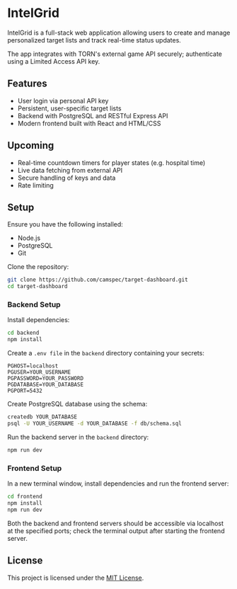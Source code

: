 # IntelGrid
IntelGrid is a full-stack web application allowing users to create and manage personalized target lists and track real-time status updates.

The app integrates with TORN's external game API securely; authenticate using a Limited Access API key.

## Features
- User login via personal API key
- Persistent, user-specific target lists
- Backend with PostgreSQL and RESTful Express API
- Modern frontend built with React and HTML/CSS
## Upcoming
- Real-time countdown timers for player states (e.g. hospital time)
- Live data fetching from external API
- Secure handling of keys and data
- Rate limiting

## Setup
Ensure you have the following installed:
- Node.js
- PostgreSQL
- Git

Clone the repository:
```bash
git clone https://github.com/camspec/target-dashboard.git
cd target-dashboard
```

### Backend Setup
Install dependencies:
```bash
cd backend
npm install
```

Create a `.env file` in the `backend` directory containing your secrets:
```
PGHOST=localhost
PGUSER=YOUR_USERNAME
PGPASSWORD=YOUR_PASSWORD
PGDATABASE=YOUR_DATABASE
PGPORT=5432
```

Create PostgreSQL database using the schema:
```bash
createdb YOUR_DATABASE
psql -U YOUR_USERNAME -d YOUR_DATABASE -f db/schema.sql
```

Run the backend server in the `backend` directory:
```bash
npm run dev
```

### Frontend Setup
In a new terminal window, install dependencies and run the frontend server:
```bash
cd frontend
npm install
npm run dev
```

Both the backend and frontend servers should be accessible via localhost at the specified ports; check the terminal output after starting the frontend server.

## License
This project is licensed under the [MIT License](./LICENSE).
